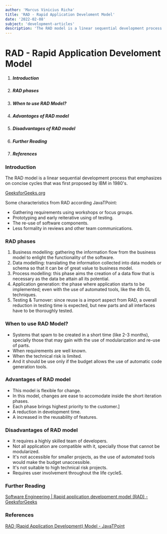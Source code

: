 ```yaml
---
author: 'Marcus Vinicius Richa'
title: 'RAD - Rapid Application Develoment Model'
date: '2022-02-08'
subject: 'development-articles'
description: 'The RAD model is a linear sequential development process that emphasizes on concise cycles that was first proposed by IBM in 1980.'
---
```


# RAD - Rapid Application Develoment Model

1. ##### Introduction    
2. ##### RAD phases
3. ##### When to use RAD Model?  
4. ##### Advantages of RAD model
5. ##### Disadvantages of RAD model
6. ##### Further Reading
7. ##### References

### Introduction 

The RAD model is a linear sequential development process that emphasizes on concise cycles that was first proposed by IBM in 1980's.

[GeeksforGeeks.org](https://www.geeksforgeeks.org/software-engineering-rapid-application-development-model-rad/)

Some characteristics from RAD according JavaTPoint:

- Gathering requirements using workshops or focus groups.
- Prototyping and early reiterative using of testing.
- The re-use of software components.
- Less formality in reviews and other team communications.

### RAD phases

1. Business modelling: gathering the information flow from the business model to enlight the functionality of the software.
2. Data modelling: translating the information collected into data models or schema so that it can be of great value to business model.
3. Process modelling: this phase aims the creation of a data flow that is necessary as the data be attain all its potential.
4. Application generation: the phase where application starts to be implemented; even with the use of automated tools, like the 4th GL techniques.
5. Testing & Turnover: since reuse is a import aspect from RAD, a overall reduction in testing time is expected, but new parts and all interfaces have to be thoroughly tested.

### When to use RAD Model?

- Systems that spam to be created in a short time (like 2-3 months), specially those that may gain with the use of modularization and re-use of parts.
- When requirements are well known.
- When the technical risk is limited.
- And it should be use only if the budget allows the use of automatic code generation tools.


### Advantages of RAD model

- This model is flexible for change.
- In this model, changes are ease to accomodate inside the short iteration phases.
- Each phase brings highest priority to the customer.]
- A reduction in development time.
- A increased in the reusability of features.

### Disadvantages of RAD model

- It requires a highly skilled team of developers.
- Not all application are compatible with it, specially those that cannot be modularized.
- It's not accessible for smaller projects, as the use of automated tools would make the budget unaccessible.
- It's not suitable to high technical risk projects.
- Requires user involvement throughout the life cycleS.



### Further Reading

[Software Engineering | Rapid application development model (RAD) - GeeksforGeeks](https://www.geeksforgeeks.org/software-engineering-rapid-application-development-model-rad/)

### References

[RAD (Rapid Application Development) Model  - JavaTPoint](https://www.javatpoint.com/software-engineering-rapid-application-development-model)




